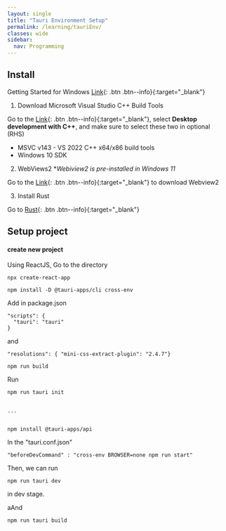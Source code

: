 ```yaml
---
layout: single
title: "Tauri Environment Setup"
permalink: /learning/tauriEnv/
classes: wide
sidebar:
  nav: Programming
---
```

## Install

Getting Started for Windows [Link](https://tauri.app/v1/guides/getting-started/prerequisites){: .btn .btn--info}{:target="\_blank"}

1. Download Microsoft Visual Studio C++ Build Tools

Go to the [Link](https://visualstudio.microsoft.com/visual-cpp-build-tools/){: .btn .btn--info}{:target="\_blank"}, select **Desktop development with C++**, and make sure to select these two in optional (RHS)

 - MSVC v143 - VS 2022 C++ x64/x86 build tools
 - Windows 10 SDK

2. WebViews2 \**Webiview2 is pre-installed in Windows 11*

Go to the [Link](https://developer.microsoft.com/en-us/microsoft-edge/webview2/#download-section){: .btn .btn--info}{:target="\_blank"} to download Webview2

3. Install Rust

Go to [Rust](https://www.rust-lang.org/tools/install){: .btn .btn--info}{:target="\_blank"}

## Setup project

#### create new project

Using ReactJS, Go to the directory
```console
npx create-react-app

npm install -D @tauri-apps/cli cross-env
```

Add in package.json
```
"scripts": {
  "tauri": "tauri"
}
```
and
```
"resolutions": { "mini-css-extract-plugin": "2.4.7"}
```

```
npm run build
```

Run
```
npm run tauri init


...


npm install @tauri-apps/api
```

In the "tauri.conf.json"
```
"beforeDevCommand" : "cross-env BROWSER=none npm run start"
```

Then, we can run
```
npm run tauri dev
```
in dev stage.

aAnd
```
npm run tauri build
```